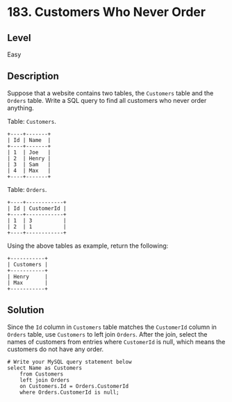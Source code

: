 # 183. Customers Who Never Order
## Level
Easy

## Description
Suppose that a website contains two tables, the `Customers` table and the `Orders` table. Write a SQL query to find all customers who never order anything.

Table: `Customers`.
```
+----+-------+
| Id | Name  |
+----+-------+
| 1  | Joe   |
| 2  | Henry |
| 3  | Sam   |
| 4  | Max   |
+----+-------+
```
Table: `Orders`.
```
+----+------------+
| Id | CustomerId |
+----+------------+
| 1  | 3          |
| 2  | 1          |
+----+------------+
```
Using the above tables as example, return the following:
```
+-----------+
| Customers |
+-----------+
| Henry     |
| Max       |
+-----------+
```

## Solution
Since the `Id` column in `Customers` table matches the `CustomerId` column in `Orders` table, use `Customers` to left join `Orders`. After the join, select the names of customers from entries where `CustomerId` is null, which means the customers do not have any order.
```
# Write your MySQL query statement below
select Name as Customers
    from Customers
    left join Orders
    on Customers.Id = Orders.CustomerId
    where Orders.CustomerId is null;
```
